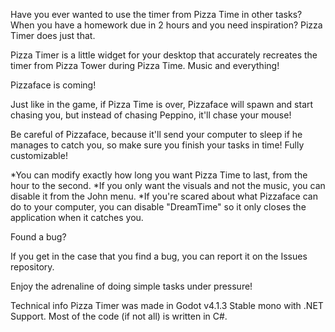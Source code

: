 Have you ever wanted to use the timer from Pizza Time in other tasks? When you have a homework due in 2 hours and you need inspiration? Pizza Timer does just that.

Pizza Timer is a little widget for your desktop that accurately recreates the timer from Pizza Tower during Pizza Time. Music and everything!

Pizzaface is coming!

Just like in the game, if Pizza Time is over, Pizzaface will spawn and start chasing you, but instead of chasing Peppino, it'll chase your mouse!

Be careful of Pizzaface, because it'll send your computer to sleep if he manages to catch you, so make sure you finish your tasks in time! Fully customizable!

*You can modify exactly how long you want Pizza Time to last, from the hour to the second. *If you only want the visuals and not the music, you can disable it from the John menu. *If you're scared about what Pizzaface can do to your computer, you can disable "DreamTime" so it only closes the application when it catches you.

Found a bug?

If you get in the case that you find a bug, you can report it on the Issues repository.

Enjoy the adrenaline of doing simple tasks under pressure!

Technical info
Pizza Timer was made in Godot v4.1.3 Stable mono with .NET Support. Most of the code (if not all) is written in C#.

